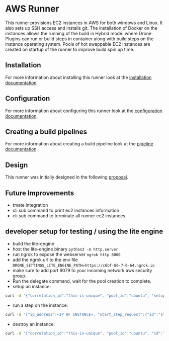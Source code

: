 # AWS Runner

This runner provisions EC2 instances in AWS for both windows and Linux. It also sets up SSH access and installs git. The installation of Docker on the instances allows the running of the build in Hybrid mode: where Drone Plugins can run or build steps in container along with build steps on the instance operating system. Pools of hot swappable EC2 instances are created on startup of the runner to improve build spin up time.

## Installation

For more information about installing this runner look at the [installation documentation](https://docs.drone.io/runner/aws/overview/).

## Configuration

For more information about configuring this runner look at the [configuration documentation](https://docs.drone.io/runner/aws/configuration/).

## Creating a build pipelines

For more information about creating a build pipeline look at the [pipeline documentation](https://docs.drone.io/pipeline/aws/overview/).

## Design

This runner was initially designed in the following [proposal](https://github.com/drone/proposal/blob/master/design/01-aws-runner.md).

## Future Improvements

+ tmate integration
+ cli sub command to print ec2 instances information
+ cli sub command to terminate all runner ec2 instances

## developer setup for testing / using the lite engine

+ build the lite-engine
+ host the lite-engine binary `python3 -m http.server`
+ run ngrok to expose the webserver `ngrok http 8000`
+ add the ngrok url to the env file `DRONE_SETTINGS_LITE_ENGINE_PATH=https://c6bf-80-7-0-64.ngrok.io`
+ make sure to add port 9079 to your incoming network aws security group.
+ Run the delegate command, wait for the pool creation to complete.
+ setup an instance:

```BASH
curl -d '{"correlation_id":"this-is-unique", "pool_id":"ubuntu", "setup_request": {"network": {"id":"drone"}, "platform": { "os":"ubuntu" }}}' -H "Content-Type: application/json" -X POST  http://127.0.0.1:3000/setup
```

+ run a step on the instance:

```BASH
curl -d '{"ip_address":<IP OF INSTANCE>, "start_step_request":{"id":"step4", "image": "alpine:3.11", "working_dir":"/tmp", "run":{"commands":["sleep 30"], "entrypoint":["sh", "-c"]}}}' -H "Content-Type: application/json" -X POST  http://127.0.0.1:3000/step
```

+ destroy an instance:

```BASH
curl -d '{"correlation_id":"this-is-unique", "pool_id":"ubuntu", "id":"<ID OF AWS INSTANCE>" }' -H "Content-Type: application/json" -X POST  http://127.0.0.1:3000/destroy
```
